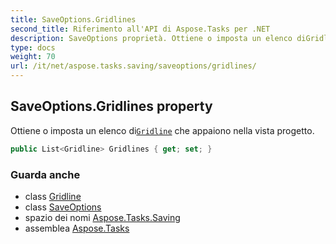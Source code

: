 ```yaml
---
title: SaveOptions.Gridlines
second_title: Riferimento all'API di Aspose.Tasks per .NET
description: SaveOptions proprietà. Ottiene o imposta un elenco diGridline che appaiono nella vista progetto.
type: docs
weight: 70
url: /it/net/aspose.tasks.saving/saveoptions/gridlines/
---
```

## SaveOptions.Gridlines property

Ottiene o imposta un elenco di[`Gridline`](../../../aspose.tasks.visualization/gridline/) che appaiono nella vista progetto.

```csharp
public List<Gridline> Gridlines { get; set; }
```

### Guarda anche

* class [Gridline](../../../aspose.tasks.visualization/gridline/)
* class [SaveOptions](../)
* spazio dei nomi [Aspose.Tasks.Saving](../../saveoptions/)
* assemblea [Aspose.Tasks](../../../)


